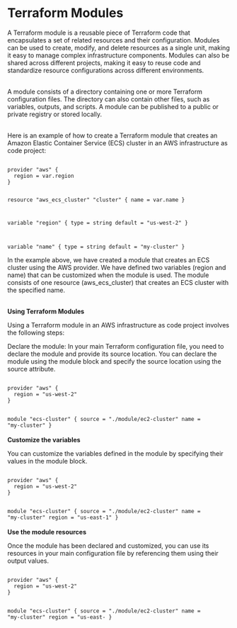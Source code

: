 [_metadata_:author]:- "Ofir Yaron"
[_metadata_:title]:- "Terraform Modules"
[_metadata_:tags]:- "terraform,iac,modules"
[_metadata_:date]:- "21/2/2023"

# Terraform Modules

A Terraform module is a reusable piece of Terraform code that encapsulates a set of related resources and their configuration. Modules can be used to create, modify, and delete resources as a single unit, making it easy to manage complex infrastructure components. Modules can also be shared across different projects, making it easy to reuse code and standardize resource configurations across different environments.<br /><br />
  
A module consists of a directory containing one or more Terraform configuration files. The directory can also contain other files, such as variables, outputs, and scripts. A module can be published to a public or private registry or stored locally.<br /><br />
  
Here is an example of how to create a Terraform module that creates an Amazon Elastic Container Service (ECS) cluster in an AWS infrastructure as code project:

<code language="terraform">
provider "aws" {
  region = var.region
}

resource "aws_ecs_cluster" "cluster" {
  name = var.name
}

variable "region" {
  type    = string
  default = "us-west-2"
}

variable "name" {
  type    = string
  default = "my-cluster"
}
</code>

In the example above, we have created a module that creates an ECS cluster using the AWS provider. We have defined two variables (region and name) that can be customized when the module is used. The module consists of one resource (aws_ecs_cluster) that creates an ECS cluster with the specified name.<br /><br />

**Using Terraform Modules**

Using a Terraform module in an AWS infrastructure as code project involves the following steps:

Declare the module: In your main Terraform configuration file, you need to declare the module and provide its source location. You can declare the module using the module block and specify the source location using the source attribute.

<code language="terraform" name="main.tf">
provider "aws" {
  region = "us-west-2"
}

module "ecs-cluster" {
  source = "./module/ec2-cluster"
  name   = "my-cluster"
}
</code>
<br /><br />
**Customize the variables**

You can customize the variables defined in the module by specifying their values in the module block.

<code language="terraform" name="main.tf">
provider "aws" {
  region = "us-west-2"
}

module "ecs-cluster" {
  source = "./module/ec2-cluster"
  name   = "my-cluster"
  region = "us-east-1"
}
</code>
<br /><br />
**Use the module resources**

Once the module has been declared and customized, you can use its resources in your main configuration file by referencing them using their output values.

<code language="terraform" name="main.tf">
provider "aws" {
  region = "us-west-2"
}

module "ecs-cluster" {
  source = "./module/ec2-cluster"
  name   = "my-cluster"
  region = "us-east-
}
</code>